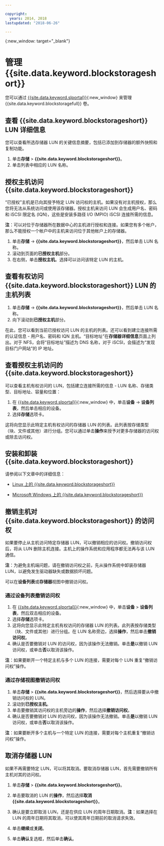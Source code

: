 ```yaml
---

copyright:
  years: 2014, 2018
lastupdated: "2018-06-26"

---
```

{:new_window: target="_blank"}

# 管理 {{site.data.keyword.blockstorageshort}}

您可以通过 [{{site.data.keyword.slportal}}](https://control.softlayer.com/){:new_window} 来管理 {{site.data.keyword.blockstoragefull}} 卷。

## 查看 {{site.data.keyword.blockstorageshort}} LUN 详细信息

您可以查看所选存储器 LUN 的关键信息摘要，包括已添加到存储器的额外快照和复制功能。

1. 单击**存储** > **{{site.data.keyword.blockstorageshort}}**。
2. 单击列表中相应的 LUN 名称。

## 授权主机访问 {{site.data.keyword.blockstorageshort}}

“已授权”主机是已向其授予特定 LUN 访问权的主机。如果没有对主机授权，那么您将无法从系统访问或使用该存储器。授权主机来访问 LUN 会生成用户名、密码和 iSCSI 限定名 (IQN)，这些是安装多路径 I/O (MPIO) iSCSI 连接所需的信息。

**注**：可以对位于存储器所在数据中心的主机进行授权和连接。如果您有多个帐户，那么不能授权一个帐户中的主机来访问位于其他帐户上的存储器。

1. 单击**存储** -> **{{site.data.keyword.blockstorageshort}}**，然后单击 LUN 名称。
2. 滚动到页面的**已授权主机**部分。
3. 在右侧，单击**授权主机**。选择可以访问该特定 LUN 的主机。

 

## 查看有权访问 {{site.data.keyword.blockstorageshort}} LUN 的主机列表

1. 单击**存储** -> **{{site.data.keyword.blockstorageshort}}**，然后单击 LUN 名称。
2. 向下滚动到**已授权主机**部分。

在此，您可以看到当前已授权访问 LUN 的主机的列表。还可以看到建立连接所需的认证信息 - 用户名、密码和 IQN 主机。“目标地址”在**存储器详细信息**页面上列出。对于 NFS，会将“目标地址”描述为 DNS 名称，对于 iSCSI，会描述为“发现目标门户网站”的 IP 地址。

 

## 查看授权主机访问的 {{site.data.keyword.blockstorageshort}}

可以查看主机有权访问的 LUN，包括建立连接所需的信息 - LUN 名称、存储类型、目标地址、容量和位置：

1. 在 [{{site.data.keyword.slportal}}](http://control.softlayer.com/){:new_window} 中，单击**设备** -> **设备列表**，然后单击相应的设备。
2. 选择**存储**选项卡。

这将向您显示此特定主机有权访问的存储器 LUN 的列表。此列表按存储类型（块、文件或其他）进行分组。您可以通过单击**操作**来授予对更多存储器的访问权或除去访问权。

 

## 安装和卸装 {{site.data.keyword.blockstorageshort}}

请参阅以下文章中的详细信息：

- [Linux 上的 {{site.data.keyword.blockstorageshort}}](accessing_block_storage_linux.html)

- [Microsoft Windows 上的 {{site.data.keyword.blockstorageshort}}](accessing-block-storage-windows.html)

 

## 撤销主机对 {{site.data.keyword.blockstorageshort}} 的访问权

如果要停止从主机访问特定存储器 LUN，可以撤销相应的访问权。撤销访问权后，将从 LUN 删除主机连接。主机上的操作系统和应用程序都无法再与该 LUN 通信。

**注**：为避免主机端问题，请在撤销访问权之前，先从操作系统中卸装存储器 LUN，以避免发生驱动器缺失或数据损坏问题。

可以在**设备列表**或**存储器**视图中撤销访问权。

### 通过设备列表撤销访问权

1. 在 [{{site.data.keyword.slportal}}](https://control.softlayer.com/){:new_window} 中，单击**设备** > **设备列表**，然后双击相应的设备。
2. 选择**存储**选项卡。
3. 这将向您显示此特定主机有权访问的存储器 LUN 的列表。此列表按存储类型（块、文件或其他）进行分组。在 LUN 名称旁边，选择**操作**，然后单击**撤销访问权**。
4. 确认是否要撤销对 LUN 的访问权，因为该操作无法撤销。单击**是**以撤销 LUN 访问权，或单击**否**以取消该操作。

**注**：如果要断开一个特定主机与多个 LUN 的连接，需要对每个 LUN 重复“撤销访问权”操作。


### 通过存储视图撤销访问权

1. 单击**存储** > **{{site.data.keyword.blockstorageshort}}**，然后选择要从中撤销访问权的 LUN。
2. 滚动到**已授权主机**。
3. 单击要撤销其访问权的主机旁边的**操作**，然后选择**撤销访问权**。
4. 确认是否要撤销对 LUN 的访问权，因为该操作无法撤销。单击**是**以撤销 LUN 访问权，或单击**否**以取消该操作。

**注**：如果要断开多个主机与一个特定 LUN 的连接，需要对每个主机重复“撤销访问权”操作。

 

## 取消存储器 LUN

如果不再需要特定 LUN，可以将其取消。要取消存储器 LUN，首先需要撤销所有主机对其的访问权。

1. 单击**存储** > **{{site.data.keyword.blockstorageshort}}**。
2. 单击要取消的 LUN 的**操作**，然后选择**取消 {{site.data.keyword.blockstorageshort}}**。
3. 确认是要立即取消 LUN，还是在供应 LUN 的周年日期取消。**注**：如果选择在 LUN 的周年日期将其取消，可以使其周年日期前的取消请求失效。
4. 单击**继续**或**关闭**。
 
5. 单击**确认**复选框，然后单击**确认**。
